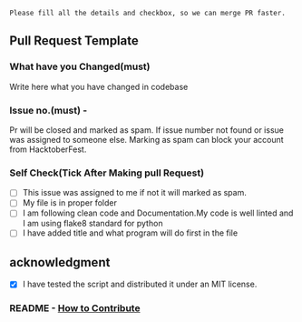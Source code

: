 `Please fill all the details and checkbox, so we can merge PR faster.`

## Pull Request Template

### What have you Changed(must)

Write here what you have changed in codebase

### Issue no.(must) - #

Pr will be closed and marked as spam. If issue number not found or issue was assigned to someone else. 
Marking as spam can block your account from HacktoberFest.
### Self Check(Tick After Making pull Request)

- [ ] This issue was assigned to me if not it will marked as spam.
- [ ] My file is in proper folder
- [ ] I am following clean code and Documentation.My code is well linted and I am using flake8 standard for python
- [ ] I have added title and what program will do first in the file

## acknowledgment
- [x] I have tested the script and distributed it under an MIT license.

### README - [How to Contribute](https://github.com/Py-Contributors/AlgorithmsAndDataStructure/blob/master/CONTRIBUTING.md)
